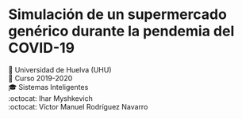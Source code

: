 # Simulación de un supermercado genérico durante la pendemia del COVID-19
:office: Universidad de Huelva (UHU)  
:calendar: Curso 2019-2020  
:mortar_board: Sistemas Inteligentes  
:octocat: Ihar Myshkevich  
:octocat:  Víctor Manuel Rodríguez Navarro
